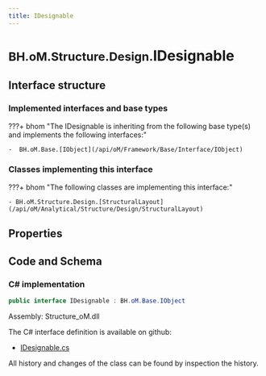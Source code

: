 ```yaml
---
title: IDesignable
---
```


# <small>BH.oM.Structure.Design.</small>**IDesignable**



## Interface structure

### Implemented interfaces and base types

???+ bhom "The IDesignable is inheriting from the following base type(s) and implements the following interfaces:"

    -  BH.oM.Base.[IObject](/api/oM/Framework/Base/Interface/IObject)


### Classes implementing this interface

???+ bhom "The following classes are implementing this interface:"

    - BH.oM.Structure.Design.[StructuralLayout](/api/oM/Analytical/Structure/Design/StructuralLayout)


## Properties

## Code and Schema

### C# implementation

``` C# title="C#"
public interface IDesignable : BH.oM.Base.IObject
```

Assembly: Structure_oM.dll

The C# interface definition is available on github:

- [IDesignable.cs](https://github.com/BHoM/BHoM/blob/develop/Structure_oM/Design\IDesignable.cs)

All history and changes of the class can be found by inspection the history.
